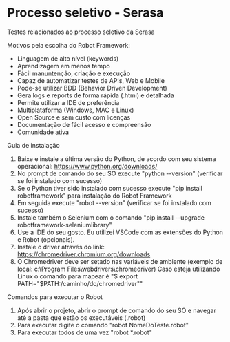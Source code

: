 # Processo seletivo - Serasa
Testes relacionados ao processo seletivo da Serasa

Motivos pela escolha do Robot Framework:
- Linguagem de alto nível (keywords)
- Aprendizagem em menos tempo
- Fácil manuntenção, criação e execução
- Capaz de automatizar testes de APIs, Web e Mobile
- Pode-se utilizar BDD (Behavior Driven Development)
- Gera logs e reports de forma rápida (.html) e detalhada
- Permite utilizar a IDE de preferência
- Multiplataforma (Windows, MAC e Linux)
- Open Source e sem custo com licenças
- Documentação de fácil acesso e compreensão
- Comunidade ativa

Guia de instalação
1. Baixe e instale a última versão do Python, de acordo com seu sistema operacional: https://www.python.org/downloads/
2. No prompt de comando do seu SO execute "python --version" (verificar se foi instalado com sucesso)
3. Se o Python tiver sido instalado com sucesso execute "pip install robotframework" para instalação do Robot Framework
4. Em seguida execute "robot --version" (verificar se foi instalado com sucesso)
5. Instale também o Selenium com o comando "pip install --upgrade robotframework-seleniumlibrary" 
6. Use a IDE do seu gosto. Eu utilizei VSCode com as extensões do Python e Robot (opcionais).
7. Instale o driver através do link: https://chromedriver.chromium.org/downloads
8. O Chromedriver deve ser setado nas variáveis de ambiente (exemplo de local: c:\Program Files\webdrivers\chromedriver) 
   Caso esteja utilizando Linux o comando para mapear é "$ export PATH="$PATH:/caminho/do/chromedriver""
  
Comandos para executar o Robot
1. Após abrir o projeto, abrir o prompt de comando do seu SO e navegar até a pasta que estão os executáveis (.robot)
2. Para executar digite o comando "robot NomeDoTeste.robot"
3. Para executar todos de uma vez "robot *.robot" 

